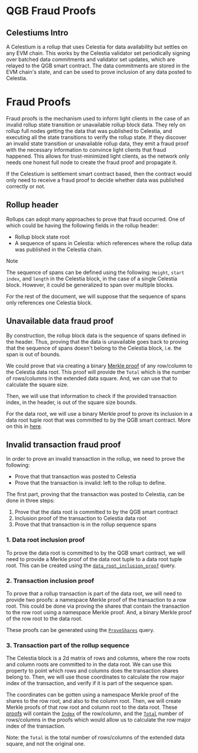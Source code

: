 # QGB Fraud Proofs

## Celestiums Intro

A Celestium is a rollup that uses Celestia for data availability but settles on any EVM chain. This works by the Celestia validator set periodically signing over batched data commitments and validator set updates, which are relayed to the QGB smart contract. The data commitments are stored in the EVM chain's state, and can be used to prove inclusion of any data posted to Celestia.

# Fraud Proofs

Fraud proofs is the mechanism used to inform light clients in the case of an invalid rollup state transition or unavailable rollup block data. They rely on rollup full nodes getting the data that was published to Celestia, and executing all the state transitions to verify the rollup state. If they discover an invalid state transition or unavailable rollup data, they emit a fraud proof with the necessary information to convince light clients that fraud happened. This allows for trust-minimized light clients, as the network only needs one honest full node to create the fraud proof and propagate it.

If the Celestium is settlement smart contract based, then the contract would only need to receive a fraud proof to decide whether data was published correctly or not.

## Rollup header

Rollups can adopt many approaches to prove that fraud occurred. One of which could be having the following fields in the rollup header:

- Rollup block state root
- A sequence of spans in Celestia: which references where the rollup data was published in the Celestia chain.

> [!NOTE]  
> The sequence of spans can be defined using the following: `Height`, `start index`, and `length` in the Celestia block, in the case of a single Celestia block. However, it could be generalized to span over multiple blocks.

For the rest of the document, we will suppose that the sequence of spans only references one Celestia block.

## Unavailable data fraud proof

By construction, the rollup block data is the sequence of spans defined in the header. Thus, proving that the data is unavailable goes back to proving that the sequence of spans doesn't belong to the Celestia block, i.e. the span is out of bounds.

We could prove that via creating a binary [Merkle proof](https://github.com/celestiaorg/celestia-core/blob/c3ab251659f6fe0f36d10e0dbd14c29a78a85352/crypto/merkle/proof.go#L19-L31) of any row/column to the Celestia data root. This proof will provide the `Total` which is the number of rows/columns in the extended data square. And, we can use that to calculate the square size.

Then, we will use that information to check if the provided transaction index, in the header, is out of the square size bounds.

For the data root, we will use a binary Merkle proof to prove its inclusion in a data root tuple root that was committed to by the QGB smart contract. More on this in [here](#1-data-root-inclusion-proof).

## Invalid transaction fraud proof

In order to prove an invalid transaction in the rollup, we need to prove the following:

- Prove that that transaction was posted to Celestia
- Prove that the transaction is invalid: left to the rollup to define.

The first part, proving that the transaction was posted to Celestia, can be done in three steps:

1. Prove that the data root is committed to by the QGB smart contract
2. Inclusion proof of the transaction to Celestia data root
3. Prove that that transaction is in the rollup sequence spans

### 1. Data root inclusion proof

To prove the data root is committed to by the QGB smart contract, we will need to provide a Merkle proof of the data root tuple to a data root tuple root. This can be created using the [`data_root_inclusion_proof`](https://github.com/celestiaorg/celestia-core/blob/c3ab251659f6fe0f36d10e0dbd14c29a78a85352/rpc/client/http/http.go#L492-L511) query.

### 2. Transaction inclusion proof

To prove that a rollup transaction is part of the data root, we will need to provide two proofs: a namespace Merkle proof of the transaction to a row root. This could be done via proving the shares that contain the transaction to the row root using a namespace Merkle proof. And, a binary Merkle proof of the row root to the data root.

These proofs can be generated using the [`ProveShares`](https://github.com/celestiaorg/celestia-core/blob/c3ab251659f6fe0f36d10e0dbd14c29a78a85352/rpc/client/http/http.go#L526-L543) query.

### 3. Transaction part of the rollup sequence

The Celestia block is a 2d matrix of rows and columns, where the row roots and column roots are committed to in the data root. We can use this property to point which rows and columns does the transaction shares belong to. Then, we will use those coordinates to calculate the row major index of the transaction, and verify if it is part of the sequence span.

The coordinates can be gotten using a namespace Merkle proof of the shares to the row root, and also to the column root. Then, we will create Merkle proofs of that row root and column root to the data root. These [proofs](https://github.com/celestiaorg/celestia-core/blob/c3ab251659f6fe0f36d10e0dbd14c29a78a85352/crypto/merkle/proof.go#L19-L31) will contain the [`Index`](https://github.com/celestiaorg/celestia-core/blob/c3ab251659f6fe0f36d10e0dbd14c29a78a85352/crypto/merkle/proof.go#L28) of the row/column, and the [`Total`](https://github.com/celestiaorg/celestia-core/blob/c3ab251659f6fe0f36d10e0dbd14c29a78a85352/crypto/merkle/proof.go#L27) number of rows/columns in the proofs which would allow us to calculate the row major index of the transaction.

Note: the `Total` is the total number of rows/columns of the extended data square, and not the original one.
